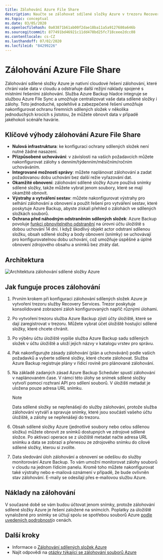 ```yaml
---
title: Zálohování Azure File Share
description: Naučte se zálohovat sdílené složky Azure v trezoru Recovery Services.
ms.topic: conceptual
ms.date: 03/05/2020
ms.openlocfilehash: 0a03871b61ab00f2dae18ba11a5a9127680a646b
ms.sourcegitcommit: 877491bd46921c11dd478bd25fc718ceee2dcc08
ms.contentlocale: cs-CZ
ms.lasthandoff: 07/02/2020
ms.locfileid: "84299226"
---
```

# <a name="about-azure-file-share-backup"></a>Zálohování Azure File Share

Zálohování sdílené složky Azure je nativní cloudové řešení zálohování, které chrání vaše data v cloudu a odstraňuje další režijní náklady spojené s místními řešeními zálohování. Služba Azure Backup hladce integruje se službou Azure File Sync a umožňuje centralizovat vaše data sdílené složky i zálohy. Toto jednoduché, spolehlivé a zabezpečené řešení umožňuje nakonfigurovat ochranu firemních sdílených složek v několika jednoduchých krocích s jistotou, že můžete obnovit data v případě jakéhokoli scénáře havárie.

## <a name="key-benefits-of-azure-file-share-backup"></a>Klíčové výhody zálohování Azure File Share

* **Nulová infrastruktura**: ke konfiguraci ochrany sdílených složek není nutné žádné nasazení.
* **Přizpůsobené uchovávání**: v závislosti na vašich požadavcích můžete nakonfigurovat zálohy s denním/týdenním/měsíčním/ročním uchováváním.
* **Integrované možnosti správy**: můžete naplánovat zálohování a zadat požadovanou dobu uchování bez další režie vyřazování dat.
* **Okamžité obnovení**: zálohování sdílené složky Azure používá snímky sdílené složky, takže můžete vybrat jenom soubory, které se mají okamžitě obnovit.
* **Výstrahy a vytváření sestav**: můžete nakonfigurovat výstrahy pro selhání zálohování a obnovení a použít řešení pro vytváření sestav, které poskytuje Azure Backup, abyste získali přehled o zálohách ve sdílených složkách souborů.
* **Ochrana před náhodným odstraněním sdílených složek**: Azure Backup povoluje [funkci obnovitelného odstranění](https://docs.microsoft.com/azure/storage/files/storage-files-prevent-file-share-deletion) na úrovni účtu úložiště s dobou uchování 14 dní. I když škodlivý objekt actor odstraní sdílenou složku, obsah sdílené složky a body obnovení (snímky) se uchovávají pro konfigurovatelnou dobu uchování, což umožňuje úspěšné a úplné obnovení zdrojového obsahu a snímků bez ztráty dat.

## <a name="architecture"></a>Architektura

![Architektura zálohování sdílené složky Azure](./media/azure-file-share-backup-overview/azure-file-shares-backup-architecture.png)

## <a name="how-the-backup-process-works"></a>Jak funguje proces zálohování

1. Prvním krokem při konfiguraci zálohování sdílených složek Azure je vytvoření trezoru služby Recovery Services. Trezor poskytuje konsolidované zobrazení záloh konfigurovaných napříč různými úlohami.

2. Po vytvoření trezoru služba Azure Backup zjistí účty úložiště, které se dají zaregistrovat v trezoru. Můžete vybrat účet úložiště hostující sdílené složky, které chcete chránit.

3. Po výběru účtu úložiště vypíše služba Azure Backup sadu sdílených složek v účtu úložiště a uloží jejich názvy v katalogu vrstev pro správu.

4. Pak nakonfigurujte zásady zálohování (plán a uchovávání) podle vašich požadavků a vyberte sdílené složky, které chcete zálohovat. Služba Azure Backup registruje plány v řídicí rovině pro plánované zálohování.

5. Na základě zadaných zásad Azure Backup Scheduler spustí zálohování v naplánovaném čase. V rámci této úlohy se snímek sdílené složky vytvoří pomocí rozhraní API pro sdílení souborů. V úložišti metadat je uložena pouze adresa URL snímku.

    >[!NOTE]
    >Data sdílené složky se nepřenášejí do služby zálohování, protože služba zálohování vytváří a spravuje snímky, které jsou součástí vašeho účtu úložiště, a zálohy se nepřenášejí do trezoru.

6. Obsah sdílené složky Azure (jednotlivé soubory nebo celou sdílenou složku) můžete obnovit ze snímků dostupných ve zdrojové sdílené složce. Po aktivaci operace se z úložiště metadat načte adresa URL snímku a data se zobrazí a přenesou ze zdrojového snímku do cílové sdílené složky, kterou si zvolíte.

7. Data sledování úloh zálohování a obnovení se odešlou do služby monitorování Azure Backup. To vám umožní monitorovat zálohy souborů v cloudu na jednom řídicím panelu. Kromě toho můžete nakonfigurovat také výstrahy nebo e-mailová oznámení v případě, že bude ovlivněn stav zálohování. E-maily se odesílají přes e-mailovou službu Azure.

## <a name="backup-costs"></a>Náklady na zálohování

V současné době se vám budou účtovat jenom snímky, protože zálohování sdílené složky Azure je řešení založené na snímcích. Poplatky za úložiště vynaložené pro snímky se účtují spolu se spotřebou souborů Azure [podle uvedených podrobností](https://azure.microsoft.com/pricing/details/storage/files/)o cenách.

## <a name="next-steps"></a>Další kroky

* Informace o [Zálohování sdílených složek Azure](backup-afs.md)
* Najít odpovědi na [otázky týkající se zálohování souborů Azure](backup-azure-files-faq.md)
